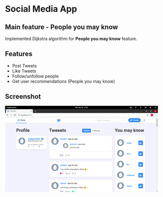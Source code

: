 # Social Media App


## Main feature - People you may know
Implemented Dijkstra algorithm for **People you may know** feature.


## Features
- Post Tweets
- Like Tweets
- Follow/unfollow people
- Get user recommendations (People you may know)

## Screenshot
![screenshot](./socialmedia.png)